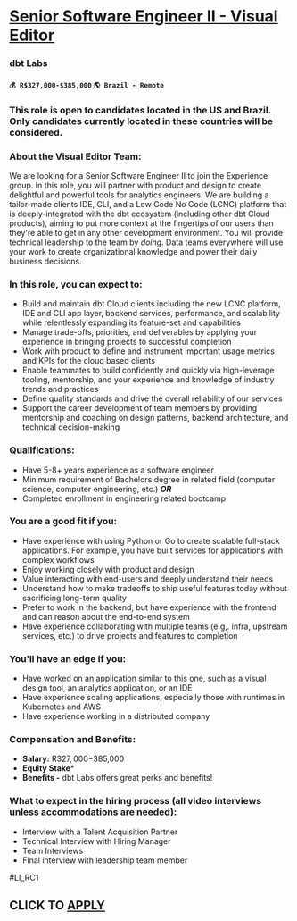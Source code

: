 # [Senior Software Engineer II - Visual Editor](https://www.remotewlb.com/apply/senior-software-engineer-ii-visual-editor-119492)  
### dbt Labs  
#### `💰 R$327,000-$385,000` `🌎 Brazil - Remote`  

### This role is open to candidates located in the US and Brazil. Only candidates currently located in these countries will be considered.

### About the Visual Editor Team:

We are looking for a Senior Software Engineer II to join the Experience group. In this role, you will partner with product and design to create delightful and powerful tools for analytics engineers. We are building a tailor-made clients IDE, CLI, and a Low Code No Code (LCNC) platform that is deeply-integrated with the dbt ecosystem (including other dbt Cloud products), aiming to put more context at the fingertips of our users than they're able to get in any other development environment. You will provide technical leadership to the team by _doing_. Data teams everywhere will use your work to create organizational knowledge and power their daily business decisions.

### In this role, you can expect to:

  * Build and maintain dbt Cloud clients including the new LCNC platform, IDE and CLI app layer, backend services, performance, and scalability while relentlessly expanding its feature-set and capabilities
  * Manage trade-offs, priorities, and deliverables by applying your experience in bringing projects to successful completion
  * Work with product to define and instrument important usage metrics and KPIs for the cloud based clients
  * Enable teammates to build confidently and quickly via high-leverage tooling, mentorship, and your experience and knowledge of industry trends and practices
  * Define quality standards and drive the overall reliability of our services
  * Support the career development of team members by providing mentorship and coaching on design patterns, backend architecture, and technical decision-making

### Qualifications:

  * Have 5-8+ years experience as a software engineer
  * Minimum requirement of Bachelors degree in related field (computer science, computer engineering, etc.) _**OR**_
  * Completed enrollment in engineering related bootcamp

### You are a good fit if you:

  * Have experience with using Python or Go to create scalable full-stack applications. For example, you have built services for applications with complex workflows
  * Enjoy working closely with product and design
  * Value interacting with end-users and deeply understand their needs
  * Understand how to make tradeoffs to ship useful features today without sacrificing long-term quality
  * Prefer to work in the backend, but have experience with the frontend and can reason about the end-to-end system
  * Have experience collaborating with multiple teams (e.g,. infra, upstream services, etc.) to drive projects and features to completion

### You'll have an edge if you:

  * Have worked on an application similar to this one, such as a visual design tool, an analytics application, or an IDE
  * Have experience scaling applications, especially those with runtimes in Kubernetes and AWS
  * Have experience working in a distributed company

### Compensation and Benefits:

  * **Salary:** R$327,000-$385,000
  * **Equity Stake***
  * **Benefits -** dbt Labs offers great perks and benefits!

### What to expect in the hiring process (all video interviews unless accommodations are needed):

  * Interview with a Talent Acquisition Partner 
  * Technical Interview with Hiring Manager
  * Team Interviews 
  * Final interview with leadership team member

#LI_RC1

  
## CLICK TO [APPLY](https://www.remotewlb.com/apply/senior-software-engineer-ii-visual-editor-119492)

